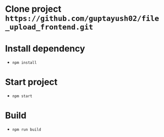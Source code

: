 # Clone project `https://github.com/guptayush02/file_upload_frontend.git`

# Install dependency
- `npm install`

# Start project
- `npm start`

# Build
- `npm run build`
